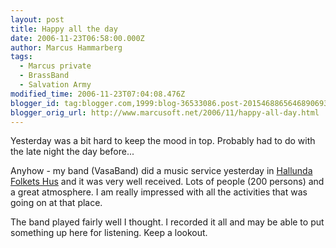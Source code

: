 ```yaml
---
layout: post
title: Happy all the day
date: 2006-11-23T06:58:00.000Z
author: Marcus Hammarberg
tags:
  - Marcus private
  - BrassBand
  - Salvation Army
modified_time: 2006-11-23T07:04:08.476Z
blogger_id: tag:blogger.com,1999:blog-36533086.post-2015468865646890693
blogger_orig_url: http://www.marcusoft.net/2006/11/happy-all-day.html
---
```


Yesterday was a bit hard to keep the mood in top. Probably had to do
with the late night the day before...

Anyhow - my band (VasaBand) did a music service yesterday in [Hallunda
Folkets Hus](http://www.hallunda.fh.se/) and it was very well received.
Lots of people (200 persons) and a great atmosphere. I am really
impressed with all the activities that was going on at that place.

The band played fairly well I thought. I recorded it all and may be able
to put something up here for listening. Keep a lookout.
